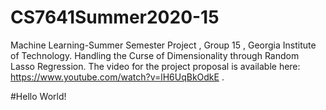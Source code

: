 # CS7641Summer2020-15
Machine Learning-Summer Semester Project , Group 15 , Georgia Institute of Technology.
Handling the Curse of Dimensionality through Random Lasso Regression.
The video for the project proposal is available here: https://www.youtube.com/watch?v=lH6UqBkOdkE .

#Hello World!
